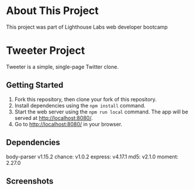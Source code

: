 # About This Project
This project was part of Lighthouse Labs web developer bootcamp

# Tweeter Project

Tweeter is a simple, single-page Twitter clone.

## Getting Started

1. Fork this repository, then clone your fork of this repository.
2. Install dependencies using the `npm install` command.
3. Start the web server using the `npm run local` command. The app will be served at <http://localhost:8080/>.
4. Go to <http://localhost:8080/> in your browser.

## Dependencies
body-parser v1.15.2
chance: v1.0.2
express: v4.17.1
md5: v2.1.0
moment: 2.27.0

## Screenshots

